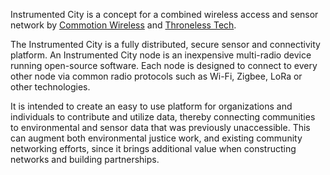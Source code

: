 Instrumented City is a concept for a combined wireless access and sensor network by [Commotion Wireless](https://commotionwireless.net) and [Throneless Tech](https://throneless.tech).

The Instrumented City is a fully distributed, secure sensor and connectivity platform. An Instrumented City node is an inexpensive multi-radio device running open-source software. Each node is designed to connect to every other node via common radio protocols such as Wi-Fi, Zigbee, LoRa or other technologies.

It is intended to create an easy to use platform for organizations and individuals to contribute and utilize data, thereby connecting communities to environmental and sensor data that was previously unaccessible. This can augment both environmental justice work, and existing community networking efforts, since it brings additional value when constructing networks and building partnerships.

